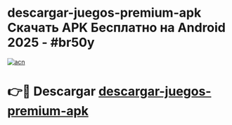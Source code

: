 # descargar-juegos-premium-apk Скачать APK Бесплатно на Android 2025 - #br50y

[![acn](https://github.com/user-attachments/assets/0f9c940e-d8b0-45ae-aac7-cd30a18b3e1c)](https://apps.freeplayer.one?title=descargar-juegos-premium-apk&ref=9RF)

# 👉🔴 Descargar [descargar-juegos-premium-apk](https://apps.freeplayer.one?title=descargar-juegos-premium-apk&ref=9RF)